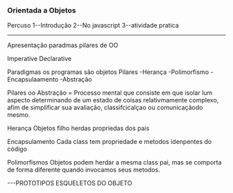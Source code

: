 ### Orientada a Objetos

Percuso
1--Introdução
2--No javascript
3--atividade pratica

--------
Apresentação paradmas
pilares de OO


Imperative
Declarative


Paradigmas
os programas são objetos
Pilares
-Herança
-Polimorfismo
-Encapsulaamento
-Abstração

Pilares oo
Abstração = Processo mental que consiste em que isolar lum aspecto determinando de um estado de coisas relativmamente
complexo, afim de simplificar sua avaliação, classifcicalçao ou comunicaçãodo mesmo.

Herança
Objetos filho herdas propriedas dos pais

Encapsulamento
Cada class tem propriedade e metodos
idenpentes do código

Polimorfismos
Objetos podem herdar a mesma class pai, mas se comporta de 
forma diferente quando invocamos seus metodos.

---PROTOTIPOS ESQUELETOS DO OBJETO


